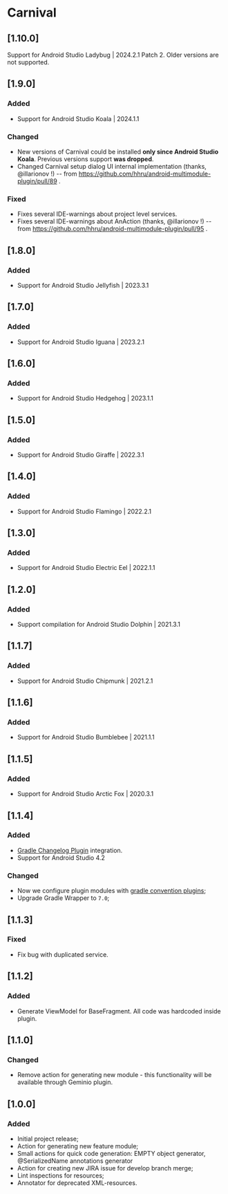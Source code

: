 # Carnival

## [1.10.0]

Support for Android Studio Ladybug | 2024.2.1 Patch 2. Older versions are not supported.

## [1.9.0]

### Added

- Support for Android Studio Koala | 2024.1.1

### Changed

- New versions of Carnival could be installed **only since Android Studio Koala**.
  Previous versions support **was dropped**.
- Changed Carnival setup dialog UI internal implementation (thanks, @illarionov !) --
  from https://github.com/hhru/android-multimodule-plugin/pull/89 .

### Fixed

- Fixes several IDE-warnings about project level services.
- Fixes several IDE-warnings about AnAction (thanks, @illarionov !) --
  from https://github.com/hhru/android-multimodule-plugin/pull/95 .

## [1.8.0]

### Added

- Support for Android Studio Jellyfish | 2023.3.1

## [1.7.0]

### Added

- Support for Android Studio Iguana | 2023.2.1

## [1.6.0]

### Added

- Support for Android Studio Hedgehog | 2023.1.1

## [1.5.0]

### Added

- Support for Android Studio Giraffe | 2022.3.1

## [1.4.0]

### Added

- Support for Android Studio Flamingo | 2022.2.1

## [1.3.0]

### Added

- Support for Android Studio Electric Eel | 2022.1.1

## [1.2.0]

### Added

- Support compilation for Android Studio Dolphin | 2021.3.1

## [1.1.7]

### Added

- Support for Android Studio Chipmunk | 2021.2.1

## [1.1.6]

### Added

- Support for Android Studio Bumblebee | 2021.1.1

## [1.1.5]

### Added

- Support for Android Studio Arctic Fox | 2020.3.1

## [1.1.4]

### Added

- [Gradle Changelog Plugin](https://github.com/JetBrains/gradle-changelog-plugin) integration.
- Support for Android Studio 4.2

### Changed

- Now we configure plugin modules
  with [gradle convention plugins](https://docs.gradle.org/current/samples/sample_convention_plugins.html);
- Upgrade Gradle Wrapper to `7.0`;

## [1.1.3]

### Fixed

- Fix bug with duplicated service.

## [1.1.2]

### Added

- Generate ViewModel for BaseFragment. All code was hardcoded inside plugin.

## [1.1.0]

### Changed

- Remove action for generating new module - this functionality will be available through Geminio
  plugin.

## [1.0.0]

### Added

- Initial project release;
- Action for generating new feature module;
- Small actions for quick code generation: EMPTY object generator, @SerializedName annotations
  generator
- Action for creating new JIRA issue for develop branch merge;
- Lint inspections for resources;
- Annotator for deprecated XML-resources.
